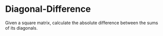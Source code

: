 # Diagonal-Difference
Given a square matrix, calculate the absolute difference between the sums of its diagonals.
